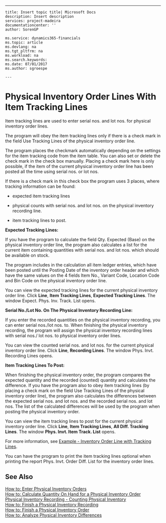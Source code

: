 ---
    title: Insert topic title| Microsoft Docs
    description: Insert description
    services: project-madeira
    documentationcenter: ''
    author: SorenGP

    ms.service: dynamics365-financials
    ms.topic: article
    ms.devlang: na
    ms.tgt_pltfrm: na
    ms.workload: na
    ms.search.keywords:
    ms.date: 07/01/2017
    ms.author: sgroespe

    ---
# Physical Inventory Order Lines With Item Tracking Lines
Item tracking lines are used to enter serial nos. and lot nos. for physical inventory order lines.  
  
 The program will obey the item tracking lines only if there is a check mark in the field Use Tracking Lines of the physical inventory order line.  
  
 The program places the checkmark automatically depending on the settings for the item tracking code from the item table. You can also set or delete the check mark in the check box manually. Placing a check mark here is only possible, if the item of the current physical inventory order line has been posted all the time using serial nos. or lot nos.  
  
 If there is a check mark in this check box the program uses 3 places, where tracking information can be found:  
  
-   expected item tracking lines  
  
-   physical counts with serial nos. and lot nos. on the physical inventory recording line.  
  
-   item tracking lines to post.  
  
 **Expected Tracking Lines:**  
  
 If you have the program to calculate the field Qty. Expected \(Base\) on the physical inventory order line, the program also calculates a list for the current item containing quantities with serial nos. and lot nos. which should be available on stock.  
  
 The program includes in the calculation all item ledger entries, which have been posted until the Posting Date of the inventory order header and which have the same values on the 4 fields Item No., Variant Code, Location Code and Bin Code on the physical inventory order line.  
  
 You can view the expected tracking lines for the current physical inventory order line. Click **Line**, **Item Tracking Lines**, **Expected Tracking Lines**. The window Expect. Phys. Inv. Track. List opens.  
  
 **Serial No.\/Lot No. On The Physical Inventory Recording Line:**  
  
 If you enter the recorded quantities on the physical inventory recording, you can enter serial nos.\/lot nos. to. When finishing the physical inventory recording, the program will assign the physical inventory recording lines with serial nos.\/ lot nos. to physical inventory order lines.  
  
 You can view the counted serial nos. and lot nos. for the current physical inventory order line. Click **Line**, **Recording Lines**. The window Phys. Invt. Recording Lines opens.  
  
 **Item Tracking Lines To Post:**  
  
 When finishing the physical inventory order, the program compares the expected quantity and the recorded \(counted\) quantity and calculates the difference. If you have the program also to obey item tracking lines \(by placing a check mark on the field Use Tracking Lines of the physical inventory order line\), the program also calculates the differences between the expected serial nos. and lot nos. and the recorded serial nos. and lot nos. The list of the calculated differences will be used by the program when posting the physical inventory order.  
  
 You can view the item tracking lines to post for the current physical inventory order line. Click **Line**, **Item Tracking Lines**, **All Diff. Tracking Lines**. The window **Phys. Invt. Item Track. List** opens.  
  
 For more information, see [Example \- Inventory Order Line with Tracking Lines](../../LocalFunctionalityForMicrosoftDynamicsNav2016/Germany/example-inventory-order-line-with-tracking-lines.md).  
  
 You can have the program to print the item tracking lines optional when printing the report Phys. Invt. Order Diff. List for the inventory order lines.  
  
## See Also  
 [How to: Enter Physical Inventory Orders](../../LocalFunctionalityForMicrosoftDynamicsNav2016/Germany/how-to-enter-physical-inventory-orders.md)   
 [How to: Calculate Quantity On Hand for a Physical Inventory Order](../../LocalFunctionalityForMicrosoftDynamicsNav2016/Germany/how-to-calculate-quantity-on-hand-for-a-physical-inventory-order.md)   
 [Physical Inventory Recording \- Counting Physical Inventory](../../LocalFunctionalityForMicrosoftDynamicsNav2016/Germany/physical-inventory-recording-counting-physical-inventory.md)   
 [How to: Finish a Physical Inventory Recording](../../LocalFunctionalityForMicrosoftDynamicsNav2016/Germany/how-to-finish-a-physical-inventory-recording.md)   
 [How to: Finish a Physical Inventory Order](../../LocalFunctionalityForMicrosoftDynamicsNav2016/Germany/how-to-finish-a-physical-inventory-order.md)   
 [How to: Analyze Physical Inventory Differences](../../LocalFunctionalityForMicrosoftDynamicsNav2016/Germany/how-to-analyze-physical-inventory-differences.md)